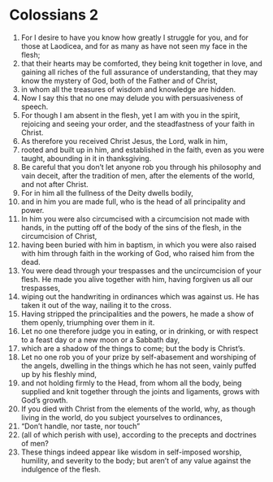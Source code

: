 ﻿
# Colossians 2
1. For I desire to have you know how greatly I struggle for you, and for those at Laodicea, and for as many as have not seen my face in the flesh; 
2. that their hearts may be comforted, they being knit together in love, and gaining all riches of the full assurance of understanding, that they may know the mystery of God, both of the Father and of Christ, 
3. in whom all the treasures of wisdom and knowledge are hidden. 
4. Now I say this that no one may delude you with persuasiveness of speech. 
5. For though I am absent in the flesh, yet I am with you in the spirit, rejoicing and seeing your order, and the steadfastness of your faith in Christ. 
6. As therefore you received Christ Jesus, the Lord, walk in him, 
7. rooted and built up in him, and established in the faith, even as you were taught, abounding in it in thanksgiving. 
8. Be careful that you don’t let anyone rob you through his philosophy and vain deceit, after the tradition of men, after the elements of the world, and not after Christ. 
9. For in him all the fullness of the Deity dwells bodily, 
10. and in him you are made full, who is the head of all principality and power. 
11. In him you were also circumcised with a circumcision not made with hands, in the putting off of the body of the sins of the flesh, in the circumcision of Christ, 
12. having been buried with him in baptism, in which you were also raised with him through faith in the working of God, who raised him from the dead. 
13. You were dead through your trespasses and the uncircumcision of your flesh. He made you alive together with him, having forgiven us all our trespasses, 
14. wiping out the handwriting in ordinances which was against us. He has taken it out of the way, nailing it to the cross. 
15. Having stripped the principalities and the powers, he made a show of them openly, triumphing over them in it. 
16. Let no one therefore judge you in eating, or in drinking, or with respect to a feast day or a new moon or a Sabbath day, 
17. which are a shadow of the things to come; but the body is Christ’s. 
18. Let no one rob you of your prize by self-abasement and worshiping of the angels, dwelling in the things which he has not seen, vainly puffed up by his fleshly mind, 
19. and not holding firmly to the Head, from whom all the body, being supplied and knit together through the joints and ligaments, grows with God’s growth. 
20. If you died with Christ from the elements of the world, why, as though living in the world, do you subject yourselves to ordinances, 
21. “Don’t handle, nor taste, nor touch” 
22. (all of which perish with use), according to the precepts and doctrines of men? 
23. These things indeed appear like wisdom in self-imposed worship, humility, and severity to the body; but aren’t of any value against the indulgence of the flesh. 
